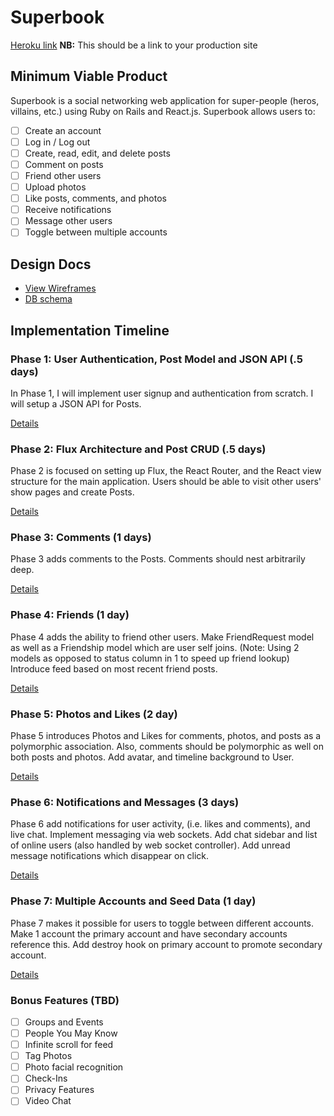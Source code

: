 # Superbook

[Heroku link][heroku] **NB:** This should be a link to your production site

[heroku]: http://www.herokuapp.com

## Minimum Viable Product

Superbook is a social networking web application for super-people (heros, villains, etc.)
using Ruby on Rails and React.js. Superbook allows users to:

- [ ] Create an account
- [ ] Log in / Log out
- [ ] Create, read, edit, and delete posts
- [ ] Comment on posts
- [ ] Friend other users
- [ ] Upload photos
- [ ] Like posts, comments, and photos
- [ ] Receive notifications
- [ ] Message other users
- [ ] Toggle between multiple accounts

## Design Docs
* [View Wireframes][view]
* [DB schema][schema]

[view]: ./docs/views.md
[schema]: ./docs/schema.md

## Implementation Timeline

### Phase 1: User Authentication, Post Model and JSON API (.5 days)

In Phase 1, I will implement user signup and authentication from scratch.
I will setup a JSON API for Posts.

[Details][phase-one]

### Phase 2: Flux Architecture and Post CRUD (.5 days)

Phase 2 is focused on setting up Flux, the React Router, and the React view
structure for the main application. Users should be able to visit other users'
show pages and create Posts.

[Details][phase-two]

### Phase 3: Comments (1 days)

Phase 3 adds comments to the Posts. Comments should nest arbitrarily deep.

[Details][phase-three]

### Phase 4: Friends (1 day)

Phase 4 adds the ability to friend other users. Make FriendRequest model
as well as a Friendship model which are user self joins.
(Note: Using 2 models as opposed to status column in 1 to speed up friend lookup)  
Introduce feed based on most recent friend posts.

[Details][phase-four]

### Phase 5: Photos and Likes (2 day)

Phase 5 introduces Photos and Likes for comments, photos, and posts as a
polymorphic association. Also, comments should be polymorphic as well on
both posts and photos. Add avatar, and timeline background to User.

[Details][phase-five]

### Phase 6: Notifications and Messages (3 days)

Phase 6 add notifications for user activity, (i.e. likes and comments), and
live chat. Implement messaging via web sockets. Add chat sidebar and list of online
users (also handled by web socket controller). Add unread message notifications
which disappear on click.

[Details][phase-six]

### Phase 7: Multiple Accounts and Seed Data (1 day)

Phase 7 makes it possible for users to toggle between different accounts.
Make 1 account the primary account and have secondary accounts reference this.
Add destroy hook on primary account to promote secondary account.

[Details][phase-seven]

### Bonus Features (TBD)
- [ ] Groups and Events
- [ ] People You May Know
- [ ] Infinite scroll for feed
- [ ] Tag Photos
- [ ] Photo facial recognition
- [ ] Check-Ins
- [ ] Privacy Features
- [ ] Video Chat

[phase-one]: ./docs/phases/phase1.md
[phase-two]: ./docs/phases/phase2.md
[phase-three]: ./docs/phases/phase3.md
[phase-four]: ./docs/phases/phase4.md
[phase-five]: ./docs/phases/phase5.md
[phase-six]: ./docs/phases/phase6.md
[phase-seven]: ./docs/phases/phase7.md
